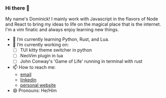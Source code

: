 ### Hi there 👋

My name's Dominick! I mainly work with Javascript in the flavors of Node and React to bring my ideas to life on the magical place that is the internet. I'm a vim finatic and always enjoy learning new things.

- 🌱 I’m currently learning Python, Rust, and Lua.
- 🔭 I’m currently working on:
  - [ ] TUI kitty theme switcher in python
  - [ ] NeoVim plugin in lua
  - [ ] John Conway's 'Game of Life' running in terminal with rust
- 📫 How to reach me: 
  - [email](dagnello@asu.edu)
  - [linkedin](https://www.linkedin.com/in/dominickagnello/)
  - [personal website](dagnello.io)
- 😄 Pronouns: He/Him


<!--
**Blugil/Blugil** is a ✨ _special_ ✨ repository because its `README.md` (this file) appears on your GitHub profile.

Here are some ideas to get you started:

- 🔭 I’m currently working on ...
- 🌱 I’m currently learning ...
- 👯 I’m looking to collaborate on ...
- 🤔 I’m looking for help with ...
- 💬 Ask me about ...
- 📫 How to reach me: ...
- 😄 Pronouns: ...
- ⚡ Fun fact: ...
-->
